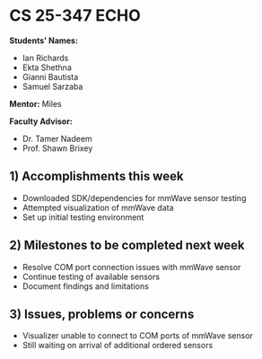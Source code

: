 # CS 25-347 ECHO

**Students' Names:**

- Ian Richards
- Ekta Shethna
- Gianni Bautista
- Samuel Sarzaba

**Mentor:** Miles

**Faculty Advisor:**

- Dr. Tamer Nadeem
- Prof. Shawn Brixey

## 1) Accomplishments this week

- Downloaded SDK/dependencies for mmWave sensor testing
- Attempted visualization of mmWave data
- Set up initial testing environment

## 2) Milestones to be completed next week

- Resolve COM port connection issues with mmWave sensor
- Continue testing of available sensors
- Document findings and limitations

## 3) Issues, problems or concerns

- Visualizer unable to connect to COM ports of mmWave sensor
- Still waiting on arrival of additional ordered sensors
